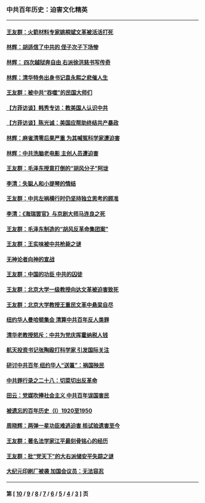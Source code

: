 ### 中共百年历史：迫害文化精英
---
#### [王友群：火箭材料专家姚桐斌文革被活活打死](../../pages/nf1176111/n14048805.md?08200430) 
#### [林辉：胡适信了中共的 侄子次子下场惨](../../pages/nf1176111/n14019760.md?08200430) 
#### [林辉： 四次越狱奔自由 右派徐洪慈书写传奇](../../pages/nf1176111/n14010438.md?08200430) 
#### [林辉：清华特务出身书记袁永熙之悲催人生](../../pages/nf1176111/n13997413.md?08200430) 
#### [王友群：被中共“吞噬”的民国大师们](../../pages/nf1176111/n13942620.md?08200430) 
#### [【方菲访谈】韩秀专访：教美国人认识中共](../../pages/nf1176111/n13821310.md?08200430) 
#### [【方菲访谈】陈光诚：美国应帮助终结共产暴政](../../pages/nf1176111/n13759521.md?08200430) 
#### [林辉：麻雀清零后果严重 为其喊冤科学家遭迫害](../../pages/nf1176111/n13746900.md?08200430) 
#### [林辉：中共洗脑老电影 主创人员遭迫害](../../pages/nf1176111/n13699437.md?08200430) 
#### [王友群：毛泽东授意打倒的“胡风分子”阿垅](../../pages/nf1176111/n13592541.md?08200430) 
#### [李清：失聪人和小提琴的情结](../../pages/nf1176111/n13459280.md?08200430) 
#### [王友群：中共左祸横行时仍坚持独立思考的顾准](../../pages/nf1176111/n13444722.md?08200430) 
#### [李清：《海瑞罢官》与京剧大师马连良之死](../../pages/nf1176111/n13412316.md?08200430) 
#### [王友群：毛泽东制造的“胡风反革命集团案”](../../pages/nf1176111/n13324909.md?08200430) 
#### [王友群：王实味被中共枪毙之谜](../../pages/nf1176111/n13307502.md?08200430) 
#### [无神论者向神的宣战](../../pages/nf1176111/n13281535.md?08200430) 
#### [王友群：中国的功臣 中共的囚徒](../../pages/nf1176111/n13291790.md?08200430) 
#### [王友群：北京大学一级教授向达文革被迫害致死](../../pages/nf1176111/n13150966.md?08200430) 
#### [王友群：北京大学教授王重民文革中悬梁自尽](../../pages/nf1176111/n13084645.md?08200430) 
#### [纽约华人曼哈顿集会 清算中共百年反人类罪](../../pages/nf1176111/n13084157.md?08200430) 
#### [清华老教授怒斥：中共为党庆挥霍纳税人钱](../../pages/nf1176111/n13071430.md?08200430) 
#### [航天投资书记张陶殴打科学家 引发国际关注](../../pages/nf1176111/n13069132.md?08200430) 
#### [研讨中共百年 纽约华人“送匾”：祸国殃民](../../pages/nf1176111/n13057367.md?08200430) 
#### [中共罪行录之二十八：切菜切出反革命](../../pages/nf1176111/n13030600.md?08200430) 
#### [田云：党媒吹捧社会主义 中共百年误国害民](../../pages/nf1176111/n13006682.md?08200430) 
#### [被遗忘的百年历史（I）1920至1950](../../pages/nf1176111/n12986411.md?08200430) 
#### [周晓辉：两弹一星功臣难逃迫害 核试验遗害至今](../../pages/nf1176111/n12974997.md?08200430) 
#### [王友群：著名法学家江平最刻骨铭心的经历](../../pages/nf1176111/n12970787.md?08200430) 
#### [王友群：批“党天下”的大右派储安平失踪之谜](../../pages/nf1176111/n12954229.md?08200430) 
#### [大纪元印刷厂被袭 加国会议员：无法容忍](../../pages/nf1176111/n12883028.md?08200430) 

---
#### 第 [ [10](./10.md?08200430) / [9](./9.md?08200430) / [8](./8.md?08200430) / [7](./7.md?08200430) / [6](./6.md?08200430) / [5](./5.md?08200430) / [4](./4.md?08200430) / [3](./3.md?08200430) ] 页

